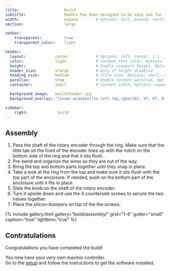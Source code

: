 ```yaml
---
title:                    Build
subtitle:                 MaxMix has been designed to be easy and fun to build.
width:                    expand        # Options: full, expand, small, xsmall
section:                  large

navbar:
    transparent:          true
    transparent_color:    light

header:
  layout:             center            # Options: left, center, 1-1, 1-2, 1-3 or 2-3. Left, right options display this pages title and subtitle. 1-1, 1-2, 1-3 or 2-3 options display content of block file/s.
  color:              light             # Content font color, Options: light, dark
  height:                               # Enable viewport height, Options: full
  header_size:        xlarge            # Only if height disabled
  heading_size:       medium            # Title size, Options: small, medium, large
  parallax:           true              # Enable content parallax, Options: true
  container:          small             # Content width, Options: expand, small, xsmall

  background_image:   build/header.jpg
  background_overlay: "linear-gradient(to left top,rgba(252, 97, 97, 0.8) 0%, rgba(69, 69, 69, 0.8) 80%)"

sidebar:
    right:             build
---
```


## Assembly
1. Pass the shaft of the rotary encoder through the ring. Make sure that the little tab on the front of the encoder lines up with the notch on the bottom side of the ring and that it sits flush.
2. Pre-bend and organize the wires so they are out of the way.
3. Bring the top and bottom parts together until they snap in place.
4. Take a look at the ring from the top and make sure it sits flush with the top part of the enclosure. If needed, push on the bottom part of the enclosure until it fits in place.
5. Slide the knob on the shaft of the rotary encoder.
6. Turn it upside down and use the 4 countersink screws to secure the two halves together.
7. Place the silicon-bumpers on top of the the screws. 

{% include gallery.html 
  gallery="build/assembly/"
  grid="1-4"
  gutter="small"
  caption="true"
  lightbox="true"
%}

## Contratulations
Congratulations you have completed the build!

You now have your very own maxmix controller.   
Go to the [setup](/setup/) and follow the instructions to get the software installed.
